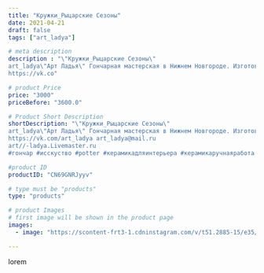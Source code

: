 ```yaml
---
title: "Кружки_Рыцарские Сезоны"
date: 2021-04-21
draft: false
tags: ["art_ladya"]

# meta description
description : "\"Кружки_Рыцарские Сезоны\" 
art_ladya\"Арт Ладья\" Гончарная мастерская в Нижнем Новгороде. Изготовление керамики и мастер//-классы по обучению. 
https://vk.co"

# product Price
price: "3000"
priceBefore: "3600.0"

# Product Short Description
shortDescription: "\"Кружки_Рыцарские Сезоны\" 
art_ladya\"Арт Ладья\" Гончарная мастерская в Нижнем Новгороде. Изготовление керамики и мастер//-классы по обучению. 
https://vk.com/art_ladya art_ladya@mail.ru 
art//-ladya.Livemaster.ru
#гончар #исскуство #potter #керамикадляинтерьера #керамикаручнаяработа #гончарнаямастерская #керамиканазаказ #handmade #посудаизглины #керамика #гончарнаяпосуда #эксклюзивнаякерамика #dishes #decor #ceramicar #mug #claygoods #tankard #earthenware #ceramic #design #кружка #рыцарскиесезоны #замокввыборге #ceramicart #выборг #pint #clay #авторскаякерамика"

#product ID
productID: "CN69GNRJyyv"

# type must be "products"
type: "products"

# product Images
# first image will be shown in the product page
images:
  - image: "https://scontent-frt3-1.cdninstagram.com/v/t51.2885-15/e35/176103597_773910643513410_7367487432602076330_n.jpg?_nc_ht=scontent-frt3-1.cdninstagram.com&_nc_cat=106&_nc_ohc=Q4OJkjfUEpUAX-KVCyx&edm=APU89FABAAAA&ccb=7-4&oh=099d787066f3093e7b132011cdf89db2&oe=612C3EAC&_nc_sid=86f79a&ig_cache_key=MjU1NjYyNDQ0NTg4NjYzOTI3OQ%3D%3D.2-ccb7-4"

---
```

lorem
